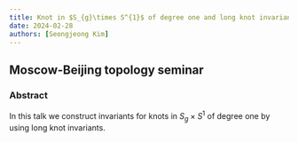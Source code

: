 ```yaml
---
title: Knot in $S_{g}\times S^{1}$ of degree one and long knot invariants
date: 2024-02-28
authors: [Seongjeong Kim]
---
```


## Moscow-Beijing topology seminar

### Abstract

In this talk we construct invariants for knots in $S_{g}\times S^{1}$ of degree one by using long knot invariants.
  




